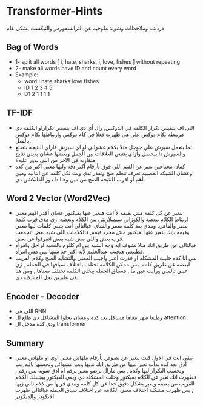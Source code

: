 # Transformer-Hints
دردشه وملاحظات وشوية ملوخيه عن الترانسفورمر والتيكست بشكل عام
## Bag of Words
* 1- split all words [ i, hate, sharks, i, love, fishes ] without repeating
* 2- make all words have ID and count every word 
* Example: 
    * word  I hate sharks love fishes
    * ID    1   2    3     4     5
    * D1    2   1    1     1     1
## TF-IDF
* التي اف بتقيس تكرار الكلمه في الدوكس, وال أي دي اف بتقيس تكراراو الكلمه دي مرتبطه بكام دوكس علي هي ظهرت فعلا في كام دوكس وارتباطها بكام دوكس بالفعل.
* لما بتعمل سيرش علي جوجل مثلا بكلام عشوائي او اي سيرش فازاي النتيجه بتطلع والسيرش دا بيحصل وازاي بتتبني العلاقات بين الجمل وبعضها عشان يديني نتايج متقاربه في الاخر من اللي بدور عليه؟
* كمان محتاجين نعبر عن القيم اللي فوق بأرقام أكتر دقه وليها معني أكتر من كده وعشان الشبكه العصبيه تعرف تتعلم صح وتقدر تدي ويت لكل كلمه عن التانيه ومين أهم او اقرب للنتيجه الصح من مين وهنا دا دور الفانكشن دي.
## Word 2 Vector (Word2Vec)
* بتعبر عن كل كلمه مش بقيمه لأ انت هتعبر عنها بفيكتور عشان أقدر افهم معني اربتاط الكلام ببعضه والكوزاين سيميلاريتي بين الكلام وبعضه, زي مدي قرب كلمة مصر والقاهره ومدي بعد كلمة مصر والشاي, فبالتالي انت بتبني كلمات ليها معني وقيمه بإنك بتعبر عنها  بفيكتور مش مجرد قيمه, فالكلامات اللي شبه بعض اتجمعت قرب بعض واللي مش شبه بعض اتفرقوا عن بعض.
* فبالتالي عن طريق انك مثلا تشوف ايه وجه الشبه بين ام كلثوم بالنسبه لراجل وامرأه فطبيعي هيجيب عبدالحليم لأنه أكتر حد شبها بس مش امرأه.
* بس انا كده حليت المشكله او قدرت اعبر واجيب المعني والتشابه الصح وكلام القريب لبعضه عن طريق كلمه, بس ممكن الكلامه تختلف باختلاف سياقها في الجمله , زي عيني تألمني ورأيت عين ما , فسياق الجمله بيخلي الكلمه تختلف معناها , ومن هنا بقي عايزين نحل المشكله دي.
## Encoder - Decoder
* اللي هي RNN 
* وطبعا ظهر معاها مشاكل بعد كده وعشان يحلوا المشاكل دي طلع ال attention
* ودي كده مدخل ال transformer
## Summary
* يبقي انت في الاول كنت بتعبر عن نصوص بأرقام ملهاش معني اوي او ملهاش معني أدق بعد كده بدأت تعبر عنها عن طريق انك تديها ويت عشوائي وتجسنها بالتدريب وتحسب التكرار ليها وكده , بس مازال برضو بتعبر برقم اه ادق شويه بس رقم , فظهرت انك تعبر عن الكلام بفيكتور وحلت المشكله دي وبقي الفيكتور بيجيبلك الكلام القريب من بعضه ويعبر بشكل دقيق جدا عن كل كلمه ومدي قربها من كلام تاني زيها , بس ظهرت مشكلة اختلاف معني الكلامه عن اختلاف سياق الجمله فبالتالي ظهرت الانكودر والديكودر
